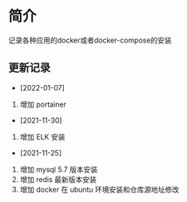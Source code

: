 # 简介
记录各种应用的docker或者docker-compose的安装

## 更新记录
- [2022-01-07]
1. 增加 portainer 

- [2021-11-30]
1. 增加 ELK 安装

- [2021-11-25]
1. 增加 mysql 5.7 版本安装
2. 增加 redis 最新版本安装
3. 增加 docker 在 ubuntu 环境安装和仓库源地址修改
